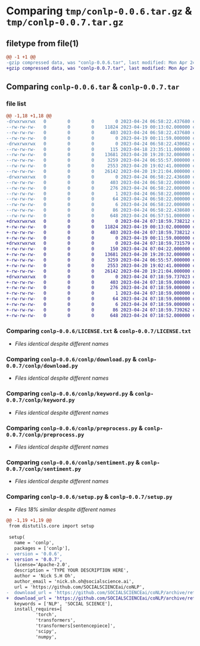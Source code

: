 # Comparing `tmp/conlp-0.0.6.tar.gz` & `tmp/conlp-0.0.7.tar.gz`

## filetype from file(1)

```diff
@@ -1 +1 @@
-gzip compressed data, was "conlp-0.0.6.tar", last modified: Mon Apr 24 06:58:22 2023, max compression
+gzip compressed data, was "conlp-0.0.7.tar", last modified: Mon Apr 24 07:18:59 2023, max compression
```

## Comparing `conlp-0.0.6.tar` & `conlp-0.0.7.tar`

### file list

```diff
@@ -1,18 +1,18 @@
-drwxrwxrwx   0        0        0        0 2023-04-24 06:58:22.437680 conlp-0.0.6/
--rw-rw-rw-   0        0        0    11824 2023-04-19 00:13:02.000000 conlp-0.0.6/LICENSE.txt
--rw-rw-rw-   0        0        0      403 2023-04-24 06:58:22.437680 conlp-0.0.6/PKG-INFO
--rw-rw-rw-   0        0        0        0 2023-04-19 00:11:59.000000 conlp-0.0.6/README.md
-drwxrwxrwx   0        0        0        0 2023-04-24 06:58:22.430682 conlp-0.0.6/conlp/
--rw-rw-rw-   0        0        0      115 2023-04-18 23:35:11.000000 conlp-0.0.6/conlp/__init__.py
--rw-rw-rw-   0        0        0    13681 2023-04-20 19:20:32.000000 conlp-0.0.6/conlp/download.py
--rw-rw-rw-   0        0        0     3259 2023-04-24 06:55:57.000000 conlp-0.0.6/conlp/keyword.py
--rw-rw-rw-   0        0        0     2553 2023-04-20 19:02:41.000000 conlp-0.0.6/conlp/preprocess.py
--rw-rw-rw-   0        0        0    26142 2023-04-20 19:21:04.000000 conlp-0.0.6/conlp/sentiment.py
-drwxrwxrwx   0        0        0        0 2023-04-24 06:58:22.436680 conlp-0.0.6/conlp.egg-info/
--rw-rw-rw-   0        0        0      403 2023-04-24 06:58:22.000000 conlp-0.0.6/conlp.egg-info/PKG-INFO
--rw-rw-rw-   0        0        0      276 2023-04-24 06:58:22.000000 conlp-0.0.6/conlp.egg-info/SOURCES.txt
--rw-rw-rw-   0        0        0        1 2023-04-24 06:58:22.000000 conlp-0.0.6/conlp.egg-info/dependency_links.txt
--rw-rw-rw-   0        0        0       64 2023-04-24 06:58:22.000000 conlp-0.0.6/conlp.egg-info/requires.txt
--rw-rw-rw-   0        0        0        6 2023-04-24 06:58:22.000000 conlp-0.0.6/conlp.egg-info/top_level.txt
--rw-rw-rw-   0        0        0       86 2023-04-24 06:58:22.438680 conlp-0.0.6/setup.cfg
--rw-rw-rw-   0        0        0      648 2023-04-24 06:57:51.000000 conlp-0.0.6/setup.py
+drwxrwxrwx   0        0        0        0 2023-04-24 07:18:59.738212 conlp-0.0.7/
+-rw-rw-rw-   0        0        0    11824 2023-04-19 00:13:02.000000 conlp-0.0.7/LICENSE.txt
+-rw-rw-rw-   0        0        0      403 2023-04-24 07:18:59.738212 conlp-0.0.7/PKG-INFO
+-rw-rw-rw-   0        0        0        0 2023-04-19 00:11:59.000000 conlp-0.0.7/README.md
+drwxrwxrwx   0        0        0        0 2023-04-24 07:18:59.731579 conlp-0.0.7/conlp/
+-rw-rw-rw-   0        0        0      150 2023-04-24 07:04:22.000000 conlp-0.0.7/conlp/__init__.py
+-rw-rw-rw-   0        0        0    13681 2023-04-20 19:20:32.000000 conlp-0.0.7/conlp/download.py
+-rw-rw-rw-   0        0        0     3259 2023-04-24 06:55:57.000000 conlp-0.0.7/conlp/keyword.py
+-rw-rw-rw-   0        0        0     2553 2023-04-20 19:02:41.000000 conlp-0.0.7/conlp/preprocess.py
+-rw-rw-rw-   0        0        0    26142 2023-04-20 19:21:04.000000 conlp-0.0.7/conlp/sentiment.py
+drwxrwxrwx   0        0        0        0 2023-04-24 07:18:59.737023 conlp-0.0.7/conlp.egg-info/
+-rw-rw-rw-   0        0        0      403 2023-04-24 07:18:59.000000 conlp-0.0.7/conlp.egg-info/PKG-INFO
+-rw-rw-rw-   0        0        0      276 2023-04-24 07:18:59.000000 conlp-0.0.7/conlp.egg-info/SOURCES.txt
+-rw-rw-rw-   0        0        0        1 2023-04-24 07:18:59.000000 conlp-0.0.7/conlp.egg-info/dependency_links.txt
+-rw-rw-rw-   0        0        0       64 2023-04-24 07:18:59.000000 conlp-0.0.7/conlp.egg-info/requires.txt
+-rw-rw-rw-   0        0        0        6 2023-04-24 07:18:59.000000 conlp-0.0.7/conlp.egg-info/top_level.txt
+-rw-rw-rw-   0        0        0       86 2023-04-24 07:18:59.739262 conlp-0.0.7/setup.cfg
+-rw-rw-rw-   0        0        0      648 2023-04-24 07:18:52.000000 conlp-0.0.7/setup.py
```

### Comparing `conlp-0.0.6/LICENSE.txt` & `conlp-0.0.7/LICENSE.txt`

 * *Files identical despite different names*

### Comparing `conlp-0.0.6/conlp/download.py` & `conlp-0.0.7/conlp/download.py`

 * *Files identical despite different names*

### Comparing `conlp-0.0.6/conlp/keyword.py` & `conlp-0.0.7/conlp/keyword.py`

 * *Files identical despite different names*

### Comparing `conlp-0.0.6/conlp/preprocess.py` & `conlp-0.0.7/conlp/preprocess.py`

 * *Files identical despite different names*

### Comparing `conlp-0.0.6/conlp/sentiment.py` & `conlp-0.0.7/conlp/sentiment.py`

 * *Files identical despite different names*

### Comparing `conlp-0.0.6/setup.py` & `conlp-0.0.7/setup.py`

 * *Files 18% similar despite different names*

```diff
@@ -1,19 +1,19 @@
 from distutils.core import setup 
 
 setup(
   name = 'conlp',
   packages = ['conlp'],
-  version = '0.0.6',
+  version = '0.0.7',
   license='Apache-2.0',
   description = 'TYPE YOUR DESCRIPTION HERE',   
   author = 'Nick S.H Oh',
   author_email = 'nick.sh.oh@socialscience.ai',    
   url = 'https://github.com/SOCIALSCIENCEai/coNLP',  
-  download_url = 'https://github.com/SOCIALSCIENCEai/coNLP/archive/refs/tags/0.0.6.tar.gz',
+  download_url = 'https://github.com/SOCIALSCIENCEai/coNLP/archive/refs/tags/0.0.7.tar.gz',
   keywords = ['NLP', 'SOCIAL SCIENCE'],   
   install_requires=[           
           'torch',
           'transformers',
           'transformers[sentencepiece]',
           'scipy',
           'numpy',
```


